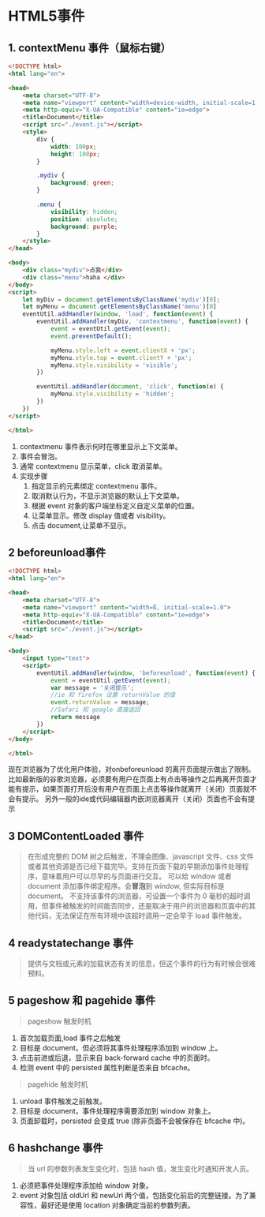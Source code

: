 # HTML5事件

## 1. contextMenu 事件（鼠标右键）

``` html
<!DOCTYPE html>
<html lang="en">

<head>
    <meta charset="UTF-8">
    <meta name="viewport" content="width=device-width, initial-scale=1.0">
    <meta http-equiv="X-UA-Compatible" content="ie=edge">
    <title>Document</title>
    <script src="./event.js"></script>
    <style>
        div {
            width: 100px;
            height: 100px;
        }

        .mydiv {
            background: green;
        }

        .menu {
            visibility: hidden;
            position: absolute;
            background: purple;
        }
    </style>
</head>

<body>
    <div class="mydiv">点我</div>
    <div class="menu">haha </div>
</body>
<script>
    let myDiv = document.getElementsByClassName('mydiv')[0];
    let myMenu = document.getElementsByClassName('menu')[0]
    eventUtil.addHandler(window, 'load', function(event) {
        eventUtil.addHandler(myDiv, 'contextmenu', function(event) {
            event = eventUtil.getEvent(event);
            event.preventDefault();

            myMenu.style.left = event.clientX + 'px';
            myMenu.style.top = event.clientY + 'px';
            myMenu.style.visibility = 'visible';
        })

        eventUtil.addHandler(document, 'click', function(e) {
            myMenu.style.visibility = 'hidden';
        })
    })
</script>

</html>
```

1. contextmenu 事件表示何时在哪里显示上下文菜单。
2. 事件会冒泡。
3. 通常 contextmenu 显示菜单，click 取消菜单。
4. 实现步骤
    1. 指定显示的元素绑定 contextmenu 事件。
    2. 取消默认行为，不显示浏览器的默认上下文菜单。
    3. 根据 event 对象的客户端坐标定义自定义菜单的位置。
    4. 让菜单显示。修改 display 值或者 visibility。
    5. 点击 document,让菜单不显示。

## 2 beforeunload事件

``` html
<!DOCTYPE html>
<html lang="en">

<head>
    <meta charset="UTF-8">
    <meta name="viewport" content="width=ß, initial-scale=1.0">
    <meta http-equiv="X-UA-Compatible" content="ie=edge">
    <title>Document</title>
    <script src="./event.js"></script>
</head>

<body>
    <input type="text">
    <script>
        eventUtil.addHandler(window, 'beforeunload', function(event) {
            event = eventUtil.getEvent(event);
            var message = '关闭提示';
            //ie 和 firefox 设置 returnValue 的值
            event.returnValue = message;
            //Safari 和 google 直接返回
            return message
        })
    </script>
</body>

</html>
```

现在浏览器为了优化用户体验，对onbeforeunload 的离开页面提示做出了限制。
比如最新版的谷歌浏览器，必须要有用户在页面上有点击等操作之后再离开页面才能有提示，如果页面打开后没有用户在页面上点击等操作就离开（关闭）页面就不会有提示。
另外一般的ide或代码编辑器内嵌浏览器离开（关闭）页面也不会有提示

## 3 DOMContentLoaded 事件

> 在形成完整的 DOM 树之后触发，不理会图像、javascript 文件、css 文件或者其他资源是否已经下载完毕。支持在页面下载的早期添加事件处理程序，意味着用户可以尽早的与页面进行交互。
> 可以给 window 或者 document 添加事件绑定程序。会**冒泡**到 window, 但实际目标是 document。
> 不支持该事件的浏览器，可设置一个事件为 0 毫秒的超时调用，但事件被触发的时间能否同步，还是取决于用户的浏览器和页面中的其他代码，无法保证在所有环境中该超时调用一定会早于 load 事件触发。

## 4 readystatechange 事件

> 提供与文档或元素的加载状态有关的信息，但这个事件的行为有时候会很难预料。

## 5 pageshow 和 pagehide 事件

> pageshow 触发时机

1. 首次加载页面,load 事件之后触发
2. 目标是 document，但必须将其事件处理程序添加到 window 上。
3. 点击前进或后退，显示来自 back-forward cache 中的页面时。
4. 检测  event 中的 persisted 属性判断是否来自 bfcache。

> pagehide 触发时机

1. unload 事件触发之前触发。
2. 目标是 document，事件处理程序需要添加到 window 对象上。
3. 页面卸载时，persisted 会变成 true (除非页面不会被保存在 bfcache 中)。

## 6 hashchange 事件

> 当 url 的参数列表发生变化时，包括 hash 值，发生变化时通知开发人员。

1. 必须把事件处理程序添加给 window 对象。
2. event 对象包括 oldUrl 和 newUrl 两个值，包括变化前后的完整链接。为了兼容性，最好还是使用 location 对象确定当前的参数列表。
